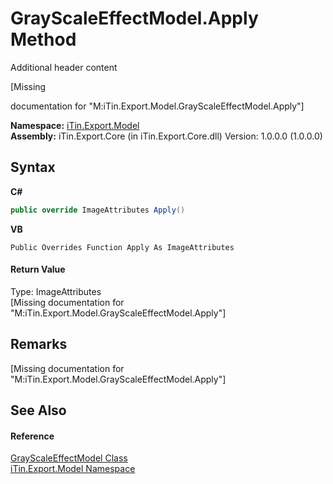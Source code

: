 # GrayScaleEffectModel.Apply Method 
Additional header content 

\[Missing <summary> documentation for "M:iTin.Export.Model.GrayScaleEffectModel.Apply"\]

**Namespace:**&nbsp;<a href="N_iTin_Export_Model">iTin.Export.Model</a><br />**Assembly:**&nbsp;iTin.Export.Core (in iTin.Export.Core.dll) Version: 1.0.0.0 (1.0.0.0)

## Syntax

**C#**<br />
``` C#
public override ImageAttributes Apply()
```

**VB**<br />
``` VB
Public Overrides Function Apply As ImageAttributes
```


#### Return Value
Type: ImageAttributes<br />\[Missing <returns> documentation for "M:iTin.Export.Model.GrayScaleEffectModel.Apply"\]

## Remarks
\[Missing <remarks> documentation for "M:iTin.Export.Model.GrayScaleEffectModel.Apply"\]

## See Also


#### Reference
<a href="T_iTin_Export_Model_GrayScaleEffectModel">GrayScaleEffectModel Class</a><br /><a href="N_iTin_Export_Model">iTin.Export.Model Namespace</a><br />